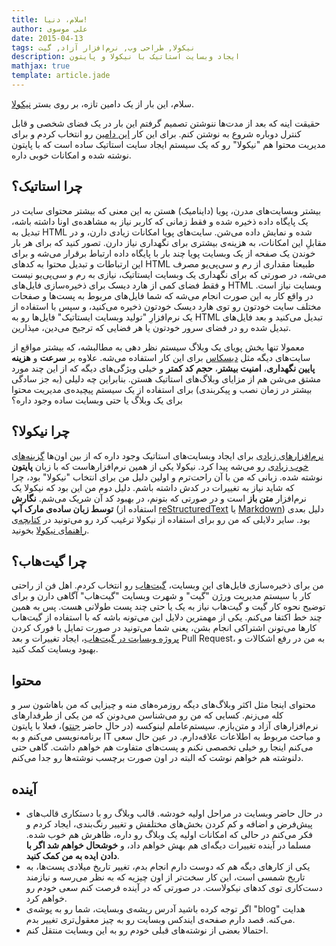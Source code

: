 ```yaml
---
title: سلام، دنیا!
author: علی موسوی
date: 2015-04-13
tags: نیکولا, طراحی وب, نرم‌افزار آزاد, گیت
description: ایجاد وبسایت استاتیک با نیکولا و پایتون
mathjax: true
template: article.jade
---
```


سلام، این بار از یک دامین تازه، بر روی بستر
[نیکولا](http://getnikola.com/).

حقیقت اینه که بعد از مدت‌ها ننوشتن تصمیم گرفتم این بار در یک فضای شخصی و
قابل کنترل دوباره شروع به نوشتن کنم. برای این کار [این
دامین](http:/alimsvi.ir/) رو انتخاب کردم و برای مدیریت محتوا هم "نیکولا"
رو که یک سیستم ایجاد سایت استاتیک ساده است که با پایتون نوشته شده و
امکانات خوبی داره.

## چرا استاتیک؟

بیشتر وبسایت‌های مدرن، پویا (داینامیک) هستن به این معنی که بیشتر محتوای
سایت در یک پایگاه داده ذخیره شده و فقط زمانی که کاربر نیاز به مشاهده‌‌ی
اونا داشته باشه، تبدیل به HTML شده و نمایش داده می‌شن. سایت‌های پویا
امکانات زیادی دارن، و در مقابلِ این امکانات، به هزینه‌ی بیشتری برای
نگهداری نیاز دارن. تصور کنید که برای هر بار خوندن یک صفحه از یک وبسایت
پویا چند بار با پایگاه داده ارتباط برقرار می‌شه و برای این ارتباطات و
تبدیل محتوا به کدهای HTML طبیعتا مقداری از رم و سی‌پی‌یو مصرف می‌شه، در
صورتی که برای نگهداری یک وبسایت ایستاتیک، نیازی به رم و سی‌پی‌یو نیست و
فقط فضای کمی از هارد دیسک برای ذخیره‌سازی فایل‌های HTML وبسایت نیاز است.
در واقع کار به این صورت انجام می‌شه که شما فایل‌های مربوط به پست‌ها و
صفحات مختلف سایت خودتون رو توی هارد دیسک خودتون ذخیره می‌کنید، و سپس با
استفاده از یک نرم‌افزارِ "تولید وبسایت ایستاتیک" فایل‌ها رو به HTML
تبدیل می‌کنید و بعد فایل‌های تبدیل شده رو در فضای سرور خودتون یا هر
فضایی که ترجیح می‌دین، میذارین.

معمولا تنها بخش پویای یک وبلاگ سیستم نظر دهی به مطالبشه، که بیشتر مواقع
از سایت‌های دیگه مثل [دیسکاس](https://disqus.com/) برای این کار استفاده
می‌شه. علاوه بر **سرعت** و **هزینه پایین نگهداری**، **امنیت بیشتر**،
**حجم کد کمتر** و خیلی ویژگی‌های دیگه که از این چند مورد مشتق می‌شن هم
از مزایای وبلاگ‌های استاتیک هستن. بنابراین چه دلیلی (به جز سادگی بیشتر
در زمان نصب و پیکربندی) برای استفاده از یک سیستم پیچیده‌ی مدیریت محتوا
برای یک وبلاگ یا حتی وبسایت ساده وجود داره؟

## چرا نیکولا؟

[نرم‌افزارهای زیادی](https://staticsitegenerators.net/) برای ایجاد
وبسایت‌های استاتیک وجود داره که از بین اون‌ها [گزینه‌های خوب
زیادی](https://www.staticgen.com/) رو می‌شه پیدا کرد. نیکولا یکی از همین
نرم‌افزارهاست که با زبان **پایتون** نوشته شده. زبانی که من با آن
راحت‌ترم و اولین دلیل من برای انتخاب "نیکولا" بود، چرا که شاید نیاز به
تغییرات در کدش داشته باشم. دلیل دوم من این بود که نیکولا یک نرم‌افزار
**متن باز** است و در صورتی که بتونم، در بهبود کد آن شریک می‌شم. **نگارش
توسط زبان ساده‌ی مارک آپ** (استفاده از
[reStructuredText](http://docutils.sourceforge.net/docs/user/rst/quickref.html)
یا [Markdown](http://daringfireball.net/projects/markdown/)) دلیل بعدی
بود. سایر دلایلی که من رو برای استفاده از نیکولا ترغیب کرد رو می‌تونید
در [کتابچه‌ی راهنمای نیکولا](http://getnikola.com/handbook.html#id13)
بخونید.

## چرا گیت‌هاب؟

من برای ذخیره‌سازی فایل‌های این وبسایت، [گیت‌هاب](https://github.com/)
رو انتخاب کردم. اهل فن از راحتی کار با سیستم مدیریت ورژن "گیت" و شهرت
وبسایت "گیت‌هاب" آگاهی دارن و برای توضیح نحوه کار گیت و گیت‌هاب نیاز به
یک یا حتی چند پست طولانی هست. پس به همین چند خط اکتفا می‌کنم. یکی از
مهمترین دلایل این می‌تونه باشه که با استفاده از گیت‌هاب کارها می‌تونن
اشتراکی انجام بشن، یعنی شما می‌تونید در صورت تمایل با فورک کردن [پروژه
وبسایت در گیت‌هاب](https://github.com/tuxitop/alimsvi.ir/)، ایجاد
تغییرات و بعد Pull Request، به من در رفع اشکالات و بهبود وبسایت کمک
کنید.

## محتوا

محتوای اینجا مثل اکثر وبلاگ‌های دیگه روزمره‌های منه و چیزایی که من
باهاشون سر و کله می‌زنم. کسایی که من رو می‌شناسن می‌دونن که من یکی از
طرفدارهای نرم‌افزارهای آزاد و متن‌بازم. سیستم‌عاملم لینوکسه (در حال حاضر
[جنتو](https://www.gentoo.org/))، فعلا با پایتون برنامه‌نویسی می‌کنم و
به IT و مباحث مربوط به اطلاعات علاقه‌دارم. در عین حال سعی می‌کنم اینجا
رو خیلی تخصصی نکنم و پست‌های متفاوت هم خواهم داشت. گاهی حتی دلنوشته هم
خواهم نوشت که البته در اون صورت برچسب نوشته‌ها رو جدا می‌کنم.

## آینده

-   در حال حاضر وبسایت در مراحل اولیه خودشه. قالب وبلاگ رو با دستکاری
    قالب‌های پیش‌فرض و اضافه و کم کردن بخش‌های مختلفش و تغییر رنگ‌بندی،
    ایجاد کردم و فکر می‌کنم در حالی که امکانات اولیه یک وبلاگ رو داره،
    ظاهرش هم خوب شده. مسلما در آینده تغییرات دیگه‌ای هم بهش خواهم داد، و
    **خوشحال خواهم شد اگر با دادن ایده به من کمک کنید**.
-   یکی از کارهای دیگه هم که دوست دارم انجام بدم، تغییر تاریخ میلادی
    پست‌ها، به تاریخ شمسی است، این کار سخت‌تر از اون چیزیه که به نظر
    می‌رسه و نیازمند دست‌کاری توی کدهای نیکولاست. در صورتی که در آینده
    فرصت کنم سعی خودم رو خواهم کرد.
-   اگر توجه کرده باشید آدرس ریشه‌ی وبسایت، شما رو به پوشه‌ی "blog"
    هدایت می‌کنه. قصد دارم صفحه‌ی ایندکس وبسایت رو به چیز معقول‌تری
    تغییر بدم.
-   احتمالا بعضی از نوشته‌های قبلی خودم رو به این وبسایت منتقل کنم.
